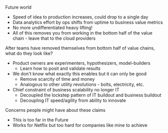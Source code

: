 Future world
- Speed of idea to production increases, could drop to a single day
- Data analytics effort by ops shifts from uptime to business value metrics
- No more undifferentiated heavy lifting!
- All of this removes you from working in the bottom half of the value chain - leave that to the cloud providers

After teams have removed themselves from bottom half of value chains, what do they look like?
- Product owners are experimenters, hypothesizers, model-builders
    - Learn how to posit and validate results
- We don't know what exactly this enables but it can only be good
    - Remove scarcity of time and money
    - Analogous to other utility revolutions - bolts, electricity, etc.
- Chief constraint of business scalability no longer IT
    - Decoupled the lockstep pattern of IT buildout and business buildout
    - Decoupling IT speed/agility from ability to innovate

Concerns people might have about these claims
- This is too far in the Future
- Works for Netflix but too hard for companies like mine to achieve
